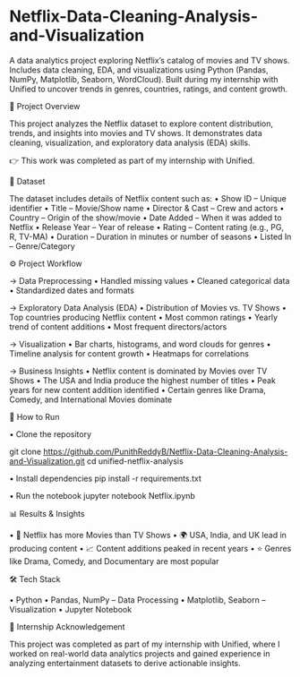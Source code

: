 # Netflix-Data-Cleaning-Analysis-and-Visualization
A data analytics project exploring Netflix’s catalog of movies and TV shows. Includes data cleaning, EDA, and visualizations using Python (Pandas, NumPy, Matplotlib, Seaborn, WordCloud). Built during my internship with Unified to uncover trends in genres, countries, ratings, and content growth.

📌 Project Overview

This project analyzes the Netflix dataset to explore content distribution, trends, and insights into movies and TV shows. It demonstrates data cleaning, visualization, and exploratory data analysis (EDA) skills.

👉 This work was completed as part of my internship with Unified.

📂 Dataset

The dataset includes details of Netflix content such as:
• Show ID – Unique identifier
• Title – Movie/Show name
• Director & Cast – Crew and actors
• Country – Origin of the show/movie
• Date Added – When it was added to Netflix
• Release Year – Year of release
• Rating – Content rating (e.g., PG, R, TV-MA)
• Duration – Duration in minutes or number of seasons
• Listed In – Genre/Category

⚙️ Project Workflow

-> Data Preprocessing
• Handled missing values
• Cleaned categorical data
• Standardized dates and formats

-> Exploratory Data Analysis (EDA)
• Distribution of Movies vs. TV Shows
• Top countries producing Netflix content
• Most common ratings
• Yearly trend of content additions
• Most frequent directors/actors

-> Visualization
• Bar charts, histograms, and word clouds for genres
• Timeline analysis for content growth
• Heatmaps for correlations

-> Business Insights
• Netflix content is dominated by Movies over TV Shows
• The USA and India produce the highest number of titles
• Peak years for new content addition identified
• Certain genres like Drama, Comedy, and International Movies dominate

🚀 How to Run

• Clone the repository

git clone https://github.com/PunithReddyB/Netflix-Data-Cleaning-Analysis-and-Visualization.git
cd unified-netflix-analysis

• Install dependencies
pip install -r requirements.txt

• Run the notebook
jupyter notebook Netflix.ipynb

📊 Results & Insights

• 🎥 Netflix has more Movies than TV Shows
• 🌍 USA, India, and UK lead in producing content
• 📈 Content additions peaked in recent years
• ⭐ Genres like Drama, Comedy, and Documentary are most popular

🛠 Tech Stack

• Python
• Pandas, NumPy – Data Processing
• Matplotlib, Seaborn – Visualization
• Jupyter Notebook

🤝 Internship Acknowledgement

This project was completed as part of my internship with Unified, where I worked on real-world data analytics projects and gained experience in analyzing entertainment datasets to derive actionable insights.
